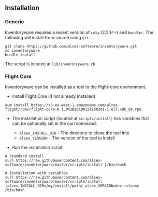 ## Installation

### Generic

Inventoryware requires a recent version of `ruby` (2.5.1<=) and `bundler`.
The following will install from source using `git`:
```
git clone https://github.com/alces-software/inventoryware.git
cd inventoryware
bundle install
```

The script is located at `lib/inventoryware.rb`

### Flight Core

Inventoryware can be installed as a tool to the flight-core environment.

- Install Flight Core (if not already installed)

```
yum install https://s3-eu-west-1.amazonaws.com/alces-flight/rpms/flight-core-0.1.0%2B20190121150201-1.el7.x86_64.rpm
```

- The installation script (located at `scripts/install`) has variables that can be optionally set in the curl command.
    - `alces_INSTALL_DIR` - The directory to clone the tool into
    - `alces_VERSION` - The version of the tool to install

- Run the installation script

```
# Standard install
curl https://raw.githubusercontent.com/alces-software/inventoryware/master/scripts/install |/bin/bash

# Installation with variables
curl https://raw.githubusercontent.com/alces-software/inventoryware/master/scripts/install |alces_INSTALL_DIR=/my/install/path/ alces_VERSION=dev-release /bin/bash
```
